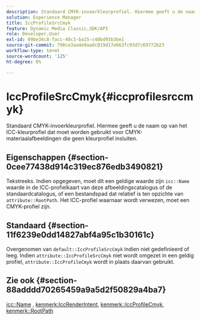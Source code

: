 ```yaml
---
description: Standaard CMYK-invoerkleurprofiel. Hiermee geeft u de naam op van het ICC-kleurprofiel dat moet worden gebruikt voor CMYK-materiaalafbeeldingen die geen kleurprofiel insluiten.
solution: Experience Manager
title: IccProfileSrcCmyk
feature: Dynamic Media Classic,SDK/API
role: Developer,User
exl-id: 09be34c8-facc-40c3-ba15-c48bd93b3be1
source-git-commit: 790ce3aa4e9aadc019d17e663fc93d7c69772b23
workflow-type: tm+mt
source-wordcount: '125'
ht-degree: 0%

---
```


# IccProfileSrcCmyk{#iccprofilesrccmyk}

Standaard CMYK-invoerkleurprofiel. Hiermee geeft u de naam op van het ICC-kleurprofiel dat moet worden gebruikt voor CMYK-materiaalafbeeldingen die geen kleurprofiel insluiten.

## Eigenschappen {#section-0cee77438d914c319ec876edb3490821}

Tekstreeks. Indien opgegeven, moet dit een geldige waarde zijn `icc::Name` waarde in de ICC-profielkaart van deze afbeeldingscatalogus of de standaardcatalogus, of een bestandspad dat relatief is ten opzichte van `attribute::RootPath`. Het ICC-profiel waarnaar wordt verwezen, moet een CMYK-profiel zijn.

## Standaard {#section-11f6239e0dd14827abf4a95c1b30161c}

Overgenomen van `default::IccProfileSrcCmyk` indien niet gedefinieerd of leeg. Indien `attribute::IccProfileSrcCmyk` niet wordt omgezet in een geldig profiel, `attribute::IccProfileCmyk` wordt in plaats daarvan gebruikt.

## Zie ook {#section-88adddd70265459a9a5d2f50829a4ba7}

[icc::Name](../../../../../ir-api/material-cat/image-rendering-api-ref/c-ir-material-catalog/c-ir-icc-profile-map-reference/r-ir-name-icc.md#reference-7a293ede360e433782575f8f6a562ac2) , [kenmerk:IccRenderIntent](../../../../../ir-api/material-cat/image-rendering-api-ref/c-ir-material-catalog/c-ir-attributes-reference/r-ir-iccrenderintent.md#reference-3b80b7a4c25545a593c5076f318b5c40), [kenmerk::IccProfileCmyk](../../../../../ir-api/material-cat/image-rendering-api-ref/c-ir-material-catalog/c-ir-attributes-reference/r-ir-iccprofilecmyk.md#reference-55aead2d924847ffbd1be4c46add7127), [kenmerk::RootPath](../../../../../ir-api/material-cat/image-rendering-api-ref/c-ir-material-catalog/c-ir-attributes-reference/r-ir-rootpath.md#reference-a4d7c96b62e14fcbad1740c702f160f3)

